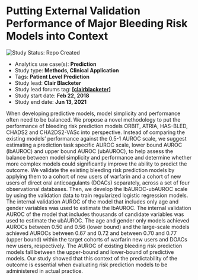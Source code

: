 Putting External Validation Performance of Major Bleeding Risk Models into Context
=============

<img src="https://img.shields.io/badge/Study%20Status-Repo%20Created-lightgray.svg" alt="Study Status: Repo Created">

- Analytics use case(s): **Prediction**
- Study type: **Methods, Clinical Application**
- Tags: **Patient Level Prediction**
- Study lead: **Clair Blacketer**
- Study lead forums tag: **[[clairblacketer]](https://forums.ohdsi.org/u/clairblacketer)**
- Study start date: **Feb 22, 2018**
- Study end date: **Jun 13, 2021**

When developing predictive models, model simplicity and performance often need to be balanced. We propose a novel methodology to put the performance of bleeding risk prediction models ORBIT, ATRIA, HAS-BLED, CHADS2 and CHA2DS2-VASc into perspective.  Instead of comparing the existing models’ performance against the 0.5-1 AUROC scale, we suggest estimating a prediction task specific AUROC scale, lower bound AUROC (lbAUROC) and upper bound AUROC (ubAUROC), to help assess the balance between model simplicity and performance and determine whether more complex models could significantly improve the ability to predict the outcome.  We validate the existing bleeding risk prediction models by applying them to a cohort of new users of warfarin and a cohort of new users of direct oral anticoagulants (DOACs) separately, across a set of four observational databases. Then, we develop the lbAUROC-ubAUROC scale by using the validation data to train regularized logistic regression models. The internal validation AUROC of the model that includes only age and gender variables was used to estimate the lbAUROC.  The internal validation AUROC of the model that includes thousands of candidate variables was used to estimate the ubAUROC.  The age and gender only models achieved AUROCs between 0.50 and 0.56 (lower bound) and the large-scale models achieved AUROCs between 0.67 and 0.72 and between 0.70 and 0.77 (upper bound) within the target cohorts of warfarin new users and DOACs new users, respectively.  The AUROC of existing bleeding risk prediction models fall between the upper-bound and lower-bound of predictive models. Our study showed that this context of the predictability of the outcome is essential when evaluating risk prediction models to be administered in actual practice. 
